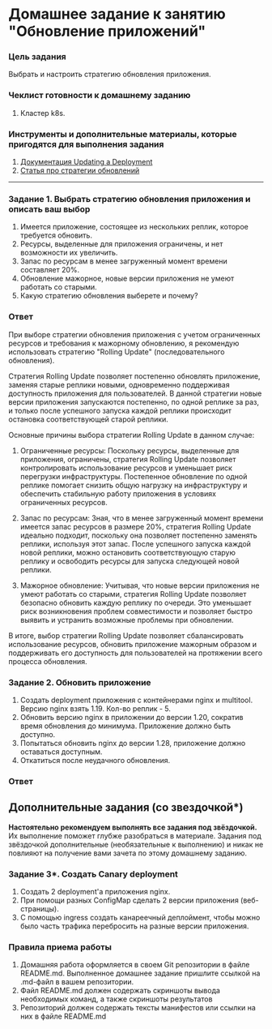 # Домашнее задание к занятию "Обновление приложений"

### Цель задания

Выбрать и настроить стратегию обновления приложения.

### Чеклист готовности к домашнему заданию

1. Кластер k8s.

### Инструменты и дополнительные материалы, которые пригодятся для выполнения задания

1. [Документация Updating a Deployment](https://kubernetes.io/docs/concepts/workloads/controllers/deployment/#updating-a-deployment)
2. [Статья про стратегии обновлений](https://habr.com/ru/companies/flant/articles/471620/)

-----

### Задание 1. Выбрать стратегию обновления приложения и описать ваш выбор

1. Имеется приложение, состоящее из нескольких реплик, которое требуется обновить.
2. Ресурсы, выделенные для приложения ограничены, и нет возможности их увеличить.
3. Запас по ресурсам в менее загруженный момент времени составляет 20%.
4. Обновление мажорное, новые версии приложения не умеют работать со старыми.
5. Какую стратегию обновления выберете и почему?

### Ответ

При выборе стратегии обновления приложения с учетом ограниченных ресурсов и требования к мажорному обновлению, я рекомендую использовать стратегию "Rolling Update" (последовательного обновления).

Стратегия Rolling Update позволяет постепенно обновлять приложение, заменяя старые реплики новыми, одновременно поддерживая доступность приложения для пользователей. В данной стратегии новые версии приложения запускаются постепенно, по одной реплике за раз, и только после успешного запуска каждой реплики происходит остановка соответствующей старой реплики.

Основные причины выбора стратегии Rolling Update в данном случае:

1. Ограниченные ресурсы: Поскольку ресурсы, выделенные для приложения, ограничены, стратегия Rolling Update позволяет контролировать использование ресурсов и уменьшает риск перегрузки инфраструктуры. Постепенное обновление по одной реплике помогает снизить общую нагрузку на инфраструктуру и обеспечить стабильную работу приложения в условиях ограниченных ресурсов.

2. Запас по ресурсам: Зная, что в менее загруженный момент времени имеется запас ресурсов в размере 20%, стратегия Rolling Update идеально подходит, поскольку она позволяет постепенно заменять реплики, используя этот запас. После успешного запуска каждой новой реплики, можно остановить соответствующую старую реплику и освободить ресурсы для запуска следующей новой реплики.

3. Мажорное обновление: Учитывая, что новые версии приложения не умеют работать со старыми, стратегия Rolling Update позволяет безопасно обновить каждую реплику по очереди. Это уменьшает риск возникновения проблем совместимости и позволяет быстро выявить и устранить возможные проблемы при обновлении.

В итоге, выбор стратегии Rolling Update позволяет сбалансировать использование ресурсов, обновить приложение мажорным образом и поддерживать его доступность для пользователей на протяжении всего процесса обновления.

### Задание 2. Обновить приложение

1. Создать deployment приложения с контейнерами nginx и multitool. Версию nginx взять 1.19. Кол-во реплик - 5.
2. Обновить версию nginx в приложении до версии 1.20, сократив время обновления до минимума. Приложение должно быть доступно.
3. Попытаться обновить nginx до версии 1.28, приложение должно оставаться доступным.
4. Откатиться после неудачного обновления.

### Ответ

## Дополнительные задания (со звездочкой*)

**Настоятельно рекомендуем выполнять все задания под звёздочкой.**   Их выполнение поможет глубже разобраться в материале.
Задания под звёздочкой дополнительные (необязательные к выполнению) и никак не повлияют на получение вами зачета по этому домашнему заданию.

### Задание 3*. Создать Canary deployment

1. Создать 2 deployment'а приложения nginx.
2. При помощи разных ConfigMap сделать 2 версии приложения (веб-страницы).
3. С помощью ingress создать канареечный деплоймент, чтобы можно было часть трафика перебросить на разные версии приложения.

### Правила приема работы

1. Домашняя работа оформляется в своем Git репозитории в файле README.md. Выполненное домашнее задание пришлите ссылкой на .md-файл в вашем репозитории.
2. Файл README.md должен содержать скриншоты вывода необходимых команд, а также скриншоты результатов
3. Репозиторий должен содержать тексты манифестов или ссылки на них в файле README.md
